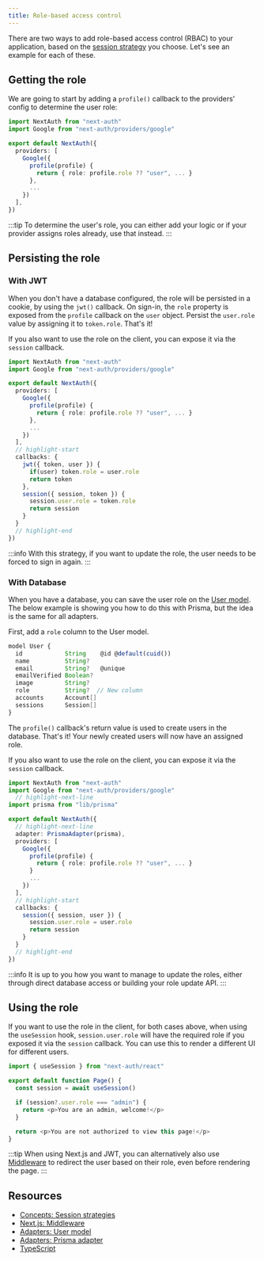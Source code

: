 ```yaml
---
title: Role-based access control
---
```


There are two ways to add role-based access control (RBAC) to your application, based on the [session strategy](/concepts/session-strategies) you choose. Let's see an example for each of these.

## Getting the role

We are going to start by adding a `profile()` callback to the providers' config to determine the user role:

```ts title="/pages/api/auth/[...nextauth].ts"
import NextAuth from "next-auth"
import Google from "next-auth/providers/google"

export default NextAuth({
  providers: [
    Google({
      profile(profile) {
        return { role: profile.role ?? "user", ... }
      },
      ...
    })
  ],
})
```

:::tip
To determine the user's role, you can either add your logic or if your provider assigns roles already, use that instead.
:::

## Persisting the role

### With JWT

When you don't have a database configured, the role will be persisted in a cookie, by using the `jwt()` callback. On sign-in, the `role` property is exposed from the `profile` callback on the `user` object. Persist the `user.role` value by assigning it to `token.role`. That's it!

If you also want to use the role on the client, you can expose it via the `session` callback.

```ts title="/pages/api/auth/[...nextauth].ts"
import NextAuth from "next-auth"
import Google from "next-auth/providers/google"

export default NextAuth({
  providers: [
    Google({
      profile(profile) {
        return { role: profile.role ?? "user", ... }
      },
      ...
    })
  ],
  // highlight-start
  callbacks: {
    jwt({ token, user }) {
      if(user) token.role = user.role
      return token
    },
    session({ session, token }) {
      session.user.role = token.role
      return session
    }
  }
  // highlight-end
})
```

:::info
With this strategy, if you want to update the role, the user needs to be forced to sign in again.
:::

### With Database

When you have a database, you can save the user role on the [User model](/reference/adapters/models#user). The below example is showing you how to do this with Prisma, but the idea is the same for all adapters.

First, add a `role` column to the User model.

```ts title="/prisma/schema.prisma"
model User {
  id            String    @id @default(cuid())
  name          String?
  email         String?   @unique
  emailVerified Boolean?
  image         String?
  role          String?  // New column
  accounts      Account[]
  sessions      Session[]
}
```

The `profile()` callback's return value is used to create users in the database. That's it! Your newly created users will now have an assigned role.

If you also want to use the role on the client, you can expose it via the `session` callback.

```ts title="/pages/api/auth/[...nextauth].ts"
import NextAuth from "next-auth"
import Google from "next-auth/providers/google"
  // highlight-next-line
import prisma from "lib/prisma"

export default NextAuth({
  // highlight-next-line
  adapter: PrismaAdapter(prisma),
  providers: [
    Google({
      profile(profile) {
        return { role: profile.role ?? "user", ... }
      }
      ...
    })
  ],
  // highlight-start
  callbacks: {
    session({ session, user }) {
      session.user.role = user.role
      return session
    }
  }
  // highlight-end
})
```

:::info
It is up to you how you want to manage to update the roles, either through direct database access or building your role update API.
:::

## Using the role

If you want to use the role in the client, for both cases above, when using the `useSession` hook, `session.user.role` will have the required role if you exposed it via the `session` callback. You can use this to render a different UI for different users.

```ts title="/pages/admin.tsx"
import { useSession } from "next-auth/react"

export default function Page() {
  const session = await useSession()

  if (session?.user.role === "admin") {
    return <p>You are an admin, welcome!</p>
  }

  return <p>You are not authorized to view this page!</p>
}
```

:::tip
When using Next.js and JWT, you can alternatively also use [Middleware](https://next-auth.js.org/configuration/nextjs#wrap-middleware) to redirect the user based on their role, even before rendering the page.
:::

## Resources

- [Concepts: Session strategies](/concepts/session-strategies)
- [Next.js: Middleware](https://next-auth.js.org/configuration/nextjs#wrap-middleware)
- [Adapters: User model](/reference/adapters/models#user)
- [Adapters: Prisma adapter](/reference/adapters/prisma)
- [TypeScript](/getting-started/typescript)
